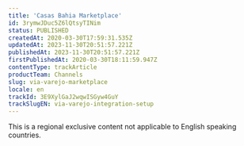 ```yaml
---
title: 'Casas Bahia Marketplace'
id: 3rymwJDuc5Z6lQtsyTINim
status: PUBLISHED
createdAt: 2020-03-30T17:59:31.535Z
updatedAt: 2023-11-30T20:51:57.221Z
publishedAt: 2023-11-30T20:51:57.221Z
firstPublishedAt: 2020-03-30T18:11:59.947Z
contentType: trackArticle
productTeam: Channels
slug: via-varejo-marketplace
locale: en
trackId: 3E9XylGaJ2wqwISGyw4GuY
trackSlugEN: via-varejo-integration-setup
---
```


<div class="alert alert-warning" role="alert">This is a regional exclusive content not applicable to English speaking countries.</div>
